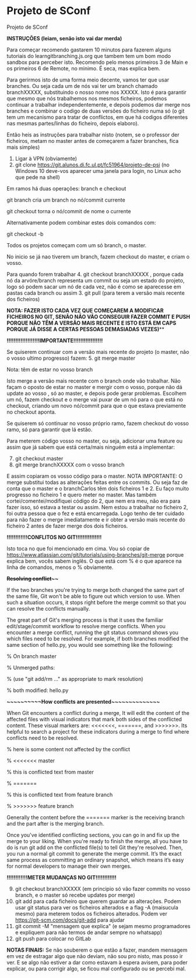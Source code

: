 # Projeto de SConf

Projeto de SConf

**INSTRUÇÕES (leiam, senão isto vai dar merda)**

Para começar recomendo gastarem 10 minutos para fazerem alguns tutoriais do learngitbranching.js.org que tambem tem um bom modo sandbox para perceber isto.
Recomendo pelo menos primeiros 3 de Main e os primeiros 6 de Remote, no minimo. É seca, mas explica bem.

Para gerirmos isto de uma forma meio decente, vamos ter que usar branches. Ou seja cada um de nós vai ter um branch chamado branchXXXXX, substituindo o nosso nome nos XXXXX. 
Isto é para garantir que mesmo que nós trabalhemos nos mesmos ficheiros, podemos continuar a trabalhar independentemente, e depois podemos dar merge nos branches e combinar o codigo de duas versões do ficheiro numa só (o git tem um mecanismo para tratar de conflictos, em que há codigos diferentes nas mesmas partes/linhas do ficheiro, depois elaboro).

Então heis as instruções para trabalhar nisto (notem, se o professor der ficheiros, metam no master antes de começarem a fazer branches, fica mais simples)

1. Ligar à VPN (obviamente) 
2. git clone https://git.alunos.di.fc.ul.pt/fc51964/projeto-de-psi (no Windows 10 deve-vos aparecer uma janela para login, no Linux acho que pede na shell)

Em ramos há duas operações: branch e checkout

git branch <nome> cria um branch no nó/commit currente

git checkout <nome> torna o nó/commit de nome o currente

Alternativamente podem combinar estes dois comandos com:

git checkout -b <nome>

Todos os projetos começam com um só branch, o master.

No inicio se já nao tiverem um branch, fazem checkout do master, e criam o vosso.

Para quando forem trabalhar
4. git checkout branchXXXXX , porque cada nó da arvóre/branch representa um commit ou seja um estado do projeto, logo só podem sacar um nó de cada vez, não é como se aparecesse em pastas cada branch ou assim
3. git pull (para terem a versão mais recente dos ficheiros) 

**NOTA: FAZER ISTO CADA VEZ QUE COMEÇAREM A MODIFICAR FICHEIROS NO GIT, SENÃO NÃO VÃO CONSEGUIR FAZER COMMIT E PUSH PORQUE NÃO TÊM A VERSÃO MAIS RECENTE E ISTO ESTÁ EM CAPS PORQUE JÁ DISSE A CERTAS PESSOAS DEMASIADAS VEZES)****

**!!!!!!!!!!!!!!!!!!!IMPORTANTE!!!!!!!!!!!!!!!!!**

Se quiserem continuar com a versão mais recente do projeto (o master, não o vosso ultimo progresso) fazem:
5. git merge master

Nota: têm de estar no vosso branch

Isto merge a versão mais recente com o branch onde vão trabalhar. Não façam o oposto de estar no master e mergir com o vosso, porque não dá update ao vosso , só ao master, e depois pode gerar problemas. 
Escolhem um nó, fazem checkout e o merge vai puxar de um nó para o que está no checkout, criando um novo nó/commit para que o que estava previamente no checkout aponta.

Se quiserem só continuar no vosso próprio ramo, fazem checkout do vosso ramo, só para garantir que lá estão.

Para meterem código vosso no master, ou seja, adicionar uma feature ou assim que já sabem que está certa/mais ninguém está a implementar:

7. git checkout master
8. git merge branchXXXXX com o vosso branch

E assim copiaram os vosso código para o master. NOTA IMPORTANTE: O merge substitui todas as alterações feitas entre os commits. Ou seja faz de conta que o master e o branchCarlos têm dois ficheiros 1 e 2. 
Eu faço muito progresso no ficheiro 1 e quero meter no master. Mas também cortei/comentei/modifiquei código do 2, que nem era meu, não era para fazer isso, só estava a testar ou assim. 
Nem estou a trabalhar no ficheiro 2, foi outra pessoa que o fez e está encarregada. Logo tenho de ter cuidado para não fazer o merge imediatamente e ir obter a versão mais recente do ficheiro 2 antes de fazer merge dos dois ficheiros.

**!!!!!!!!!!!!CONFLITOS NO GIT!!!!!!!!!!!!!!!**

Isto toca no que foi mencionado em cima. Vou só copiar de https://www.atlassian.com/git/tutorials/using-branches/git-merge porque explica bem, vocês sabem inglês. O que está com % é o que aparece na linha de comandos, menos o % obviamente.

**~~~~~~~~~~~~Resolving conflict~~~~~~~~~~~~~~**

If the two branches you're trying to merge both changed the same part of the same file, Git won't be able to figure out which version to use. When such a situation occurs, it stops right before the merge commit so that you can resolve the conflicts manually.

The great part of Git's merging process is that it uses the familiar edit/stage/commit workflow to resolve merge conflicts. When you encounter a merge conflict, running the git status command shows you which files need to be resolved. For example, if both branches modified the same section of hello.py, you would see something like the following:

% On branch master

% Unmerged paths:

% (use "git add/rm ..." as appropriate to mark resolution)

% both modified: hello.py

**~~~~~~~~~~How conflicts are presented~~~~~~~~~~~~~~**

When Git encounters a conflict during a merge, It will edit the content of the affected files with visual indicators that mark both sides of the conflicted content. These visual markers are: <<<<<<<, =======, and >>>>>>>. Its helpful to search a project for these indicators during a merge to find where conflicts need to be resolved.

% here is some content not affected by the conflict

% <<<<<<< master

% this is conflicted text from master

% =======

% this is conflicted text from feature branch

% >>>>>>> feature branch

Generally the content before the ======= marker is the receiving branch and the part after is the merging branch.

Once you've identified conflicting sections, you can go in and fix up the merge to your liking. When you're ready to finish the merge, all you have to do is run git add on the conflicted file(s) to tell Git they're resolved. Then, you run a normal git commit to generate the merge commit. It’s the exact same process as committing an ordinary snapshot, which means it’s easy for normal developers to manage their own merges.


**!!!!!!!!!!!!METER MUDANÇAS NO GIT!!!!!!!!!!!!**

9. git checkout branchXXXXX (em principio só vão fazer commits no vosso branch, e o master só recebe updates por merge)
10. git add <ficheiro> para cada ficheiro que querem guardar as alterações. Podem usar git status para ver os ficheiros alterados e a flag -A (maisucula mesmo) para meterem todos os ficheiros alterados. Podem ver https://git-scm.com/docs/git-add para ajudar
11. git commit -M "mensagem que explica" (e sejam mesmo programadores e expliquem para não termos de andar sempre no whatsapp)
12. git push para colocar no GitLab

**NOTAS FINAIS:** Se não souberem o que estão a fazer, mandem mensagem em vez de estragar algo que não deviam, não sou pro nisto, mas posso ir ver. E se algo não estiver a dar como estavam à espera avisem, para poder explicar, ou para corrigir algo, se ficou mal configurado ou se percebi mal. 

